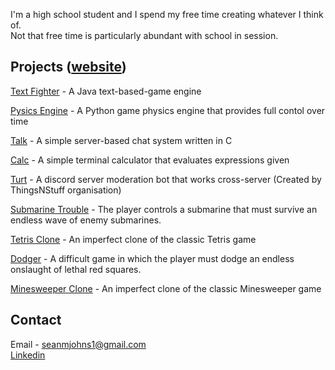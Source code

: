 I'm a high school student and I spend my free time creating whatever I think of.  
Not that free time is particularly abundant with school in session.

## Projects ([website](https://seanmjohns.github.io/))

[Text Fighter](https://github.com/seanmjohns/Text-Fighter) - A Java text-based-game engine

[Pysics Engine](https://github.com/seanmjohns/pysics) - A Python game physics engine that provides full contol over time

[Talk](https://github.com/seanmjohns/Talk) - A simple server-based chat system written in C

[Calc](https://github.com/seanmjohns/calc) - A simple terminal calculator that evaluates expressions given

[Turt](https://github.com/Things-N-Stuff/Turt) - A discord server moderation bot that works cross-server (Created by ThingsNStuff organisation)

[Submarine Trouble](https://github.com/seanmjohns/Submarine-Trouble) - The player controls a submarine that must survive an endless wave of enemy submarines.

[Tetris Clone](https://github.com/seanmjohns/Tetris) - An imperfect clone of the classic Tetris game

[Dodger](https://github.com/seanmjohns/Dodger) - A difficult game in which the player must dodge an endless onslaught of lethal red squares.

[Minesweeper Clone](https://github.com/seanmjohns/Minesweeper) - An imperfect clone of the classic Minesweeper game 

## Contact

Email - seanmjohns1@gmail.com  
[Linkedin](https://www.linkedin.com/in/seanmjohns1/)
